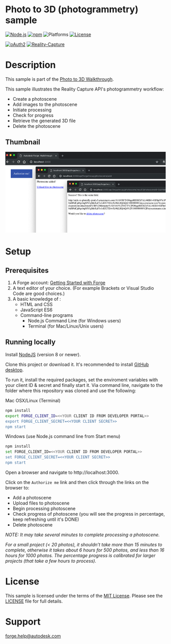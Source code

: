 # Photo to 3D (photogrammetry) sample

[![Node.js](https://img.shields.io/badge/Node.js-8.11.1-blue.svg)](https://nodejs.org/)
[![npm](https://img.shields.io/badge/npm-6.1.0-blue.svg)](https://www.npmjs.com/)
![Platforms](https://img.shields.io/badge/platform-windows%20%7C%20osx%20%7C%20linux-lightgray.svg)
[![License](http://img.shields.io/:license-mit-blue.svg)](http://opensource.org/licenses/MIT)

[![oAuth2](https://img.shields.io/badge/oAuth2-v1-green.svg)](http://developer.autodesk.com/)
[![Reality-Capture](https://img.shields.io/badge/Reality%20Capture-v1-green.svg)](http://developer.autodesk.com/)

# Description
This sample is part of the [Photo to 3D Walkthrough](https://forge.autodesk.com/developer/learn/recap-app).

This sample illustrates the Reality Capture API's photogrammetry workflow:
- Create a photoscene
- Add images to the photoscene
- Initiate processing
- Check for progress
- Retrieve the generated 3D file
- Delete the photoscene

## Thumbnail
![thumbnail](/thumbnail.png)

# Setup

## Prerequisites

1. A Forge account: [Getting Started with Forge](https://forge.autodesk.com/developer/getting-started)
2. A text editor of your choice. (For example Brackets or Visual Studio Code are good choices.)
3. A basic knowledge of :
    - HTML and CSS
    - JavaScript ES6
    - Command-line programs
      - Node.js Command Line (for Windows users)
      - Terminal (for Mac/Linux/Unix users)

## Running locally

Install [NodeJS](https://nodejs.org/) (version 8 or newer).

Clone this project or download it. It's recommended to install [GitHub desktop](https://desktop.github.com/).

To run it, install the required packages, set the enviroment variables with your client ID & secret and finally start it. Via command line, navigate to the folder where this repository was cloned and use the following:

Mac OSX/Linux (Terminal)

```bash
npm install
export FORGE_CLIENT_ID=<<YOUR CLIENT ID FROM DEVELOPER PORTAL>>
export FORGE_CLIENT_SECRET=<<YOUR CLIENT SECRET>>
npm start
```

Windows (use Node.js command line from Start menu)

```bash
npm install
set FORGE_CLIENT_ID=<<YOUR CLIENT ID FROM DEVELOPER PORTAL>>
set FORGE_CLIENT_SECRET=<<YOUR CLIENT SECRET>>
npm start
```

Open a browser and navigate to http://localhost:3000.

Click on the `Authorize me` link and then click through the links on the browser to:
  - Add a photoscene
  - Upload files to photoscene
  - Begin processing photoscene
  - Check progress of photoscene (you will see the progress in percentage, keep refreshing until it's DONE)
  - Delete photoscene

*NOTE:* _It may take several minutes to complete processing a photoscene._

_For a small project (< 20 photos), it shouldn’t take more than 15 minutes to complete, otherwise it takes about 6 hours for 500 photos, and less than 16 hours for 1000 photos. The percentage progress is calibrated for larger projects (that take a few hours to process)._

# License
This sample is licensed under the terms of the [MIT License](http://opensource.org/licenses/MIT). Please see the [LICENSE](LICENSE) file for full details.

# Support
forge.help@autodesk.com
